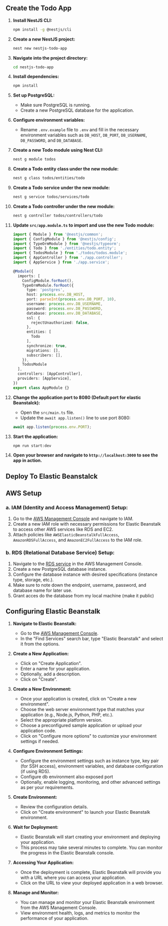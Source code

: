 ## Create the Todo App

1. **Install NestJS CLI:**

    ```bash
    npm install -g @nestjs/cli
    ```

2. **Create a new NestJS project:**

    ```bash
    nest new nestjs-todo-app
    ```

3. **Navigate into the project directory:**

    ```bash
    cd nestjs-todo-app
    ```

4. **Install dependencies:**

    ```bash
    npm install
    ```

5. **Set up PostgreSQL:**

    - Make sure PostgreSQL is running.
    - Create a new PostgreSQL database for the application.

6. **Configure environment variables:**

    - Rename `.env.example` file to `.env` and fill in the necessary environment variables such as `DB_HOST`, `DB_PORT`, `DB_USERNAME`, `DB_PASSWORD`, and `DB_DATABASE`.

7. **Create a new Todo module using Nest CLI:**

    ```bash
    nest g module todos
    ```

8. **Create a Todo entity class under the new module:**

    ```bash
    nest g class todos/entities/todo
    ```

9. **Create a Todo service under the new module:**

    ```bash
    nest g service todos/services/todo
    ```

10. **Create a Todo controller under the new module:**

    ```bash
    nest g controller todos/controllers/todo
    ```

11. **Update `src/app.module.ts` to import and use the new Todo module:**

    ```typescript
    import { Module } from '@nestjs/common';
    import { ConfigModule } from '@nestjs/config';
    import { TypeOrmModule } from '@nestjs/typeorm';
    import { Todo } from './entities/todo.entity';
    import { TodosModule } from './todos/todos.module';
    import { AppController } from './app.controller';
    import { AppService } from './app.service';

    @Module({
      imports: [
        ConfigModule.forRoot(),
        TypeOrmModule.forRoot({
          type: 'postgres',
          host: process.env.DB_HOST,
          port: parseInt(process.env.DB_PORT, 10),
          username: process.env.DB_USERNAME,
          password: process.env.DB_PASSWORD,
          database: process.env.DB_DATABASE,
          ssl: {
            rejectUnauthorized: false,
          },
          entities: [
            Todo
          ],
          synchronize: true,
          migrations: [],
          subscribers: [],
        }),
        TodosModule
      ],
      controllers: [AppController],
      providers: [AppService],
    })
    export class AppModule {}
    ```

12. **Change the application port to 8080 (Default port for elastic Beanstalck):**

    - Open the `src/main.ts` file.
    - Update the `await app.listen()` line to use port 8080:

    ```typescript
    await app.listen(process.env.PORT);
    ```

13. **Start the application:**

    ```bash
    npm run start:dev
    ```

14. **Open your browser and navigate to `http://localhost:3000` to see the app in action.**



## Deploy To Elastic Beanstalck

## AWS Setup

### a. IAM (Identity and Access Management) Setup:

1. Go to the [AWS Management Console](https://aws.amazon.com/console/) and navigate to IAM.
2. Create a new IAM role with necessary permissions for Elastic Beanstalk to access other AWS services like RDS and EC2.
3. Attach policies like `AWSElasticBeanstalkFullAccess`, `AmazonRDSFullAccess`, and `AmazonEC2FullAccess` to the IAM role.

### b. RDS (Relational Database Service) Setup:

1. Navigate to the [RDS service](https://aws.amazon.com/rds/) in the AWS Management Console.
2. Create a new PostgreSQL database instance.
3. Configure the database instance with desired specifications (instance type, storage, etc.).
4. Make sure to note down the endpoint, username, password, and database name for later use.
5. Grant acces do the database from my local machine (make it public)

## Configuring Elastic Beanstalk

1. **Navigate to Elastic Beanstalk:**
   - Go to the [AWS Management Console](https://aws.amazon.com/console/).
   - In the "Find Services" search bar, type "Elastic Beanstalk" and select it from the options.

2. **Create a New Application:**
   - Click on "Create Application".
   - Enter a name for your application.
   - Optionally, add a description.
   - Click on "Create".

3. **Create a New Environment:**
   - Once your application is created, click on "Create a new environment".
   - Choose the web server environment type that matches your application (e.g., Node.js, Python, PHP, etc.).
   - Select the appropriate platform version.
   - Choose a preconfigured sample application or upload your application code.
   - Click on "Configure more options" to customize your environment settings if needed.

4. **Configure Environment Settings:**
   - Configure the environment settings such as instance type, key pair (for SSH access), environment variables, and database configuration (if using RDS).
   - Configure db environment also exposed port
   - Optionally, enable logging, monitoring, and other advanced settings as per your requirements.

5. **Create Environment:**
   - Review the configuration details.
   - Click on "Create environment" to launch your Elastic Beanstalk environment.

6. **Wait for Deployment:**
   - Elastic Beanstalk will start creating your environment and deploying your application.
   - This process may take several minutes to complete. You can monitor the progress in the Elastic Beanstalk console.

7. **Accessing Your Application:**
   - Once the deployment is complete, Elastic Beanstalk will provide you with a URL where you can access your application.
   - Click on the URL to view your deployed application in a web browser.

8. **Manage and Monitor:**
   - You can manage and monitor your Elastic Beanstalk environment from the AWS Management Console.
   - View environment health, logs, and metrics to monitor the performance of your application.